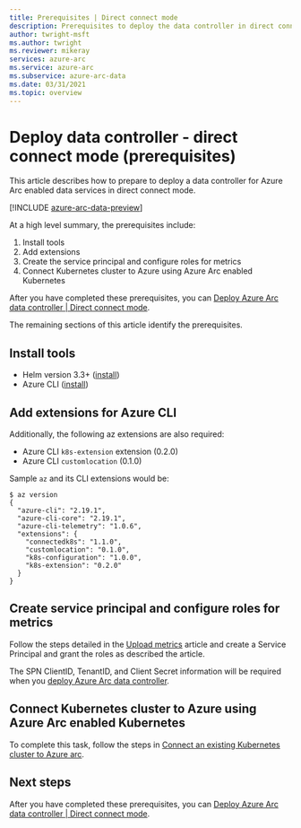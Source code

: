 ```yaml
---
title: Prerequisites | Direct connect mode
description: Prerequisites to deploy the data controller in direct connect mode. 
author: twright-msft
ms.author: twright
ms.reviewer: mikeray
services: azure-arc
ms.service: azure-arc
ms.subservice: azure-arc-data
ms.date: 03/31/2021
ms.topic: overview
---
```


# Deploy data controller - direct connect mode (prerequisites)

This article describes how to prepare to deploy a data controller for Azure Arc enabled data services in direct connect mode.

[!INCLUDE [azure-arc-data-preview](../../../includes/azure-arc-data-preview.md)]

At a high level summary, the prerequisites include:

1. Install tools
1. Add extensions
1. Create the service principal and configure roles for metrics
1. Connect Kubernetes cluster to Azure using Azure Arc enabled Kubernetes

After you have completed these prerequisites, you can [Deploy Azure Arc data controller | Direct connect mode](deploy-dc-direct-mode.md).

The remaining sections of this article identify the prerequisites.

## Install tools

- Helm version 3.3+ ([install](https://helm.sh/docs/intro/install/))
- Azure CLI ([install](/sql/azdata/install/deploy-install-azdata))

## Add extensions for Azure CLI

Additionally, the following az extensions are also required:
- Azure CLI `k8s-extension` extension (0.2.0)
- Azure CLI `customlocation` (0.1.0)

Sample `az` and its CLI extensions would be:

```console
$ az version
{
  "azure-cli": "2.19.1",
  "azure-cli-core": "2.19.1",
  "azure-cli-telemetry": "1.0.6",
  "extensions": {
    "connectedk8s": "1.1.0",
    "customlocation": "0.1.0",
    "k8s-configuration": "1.0.0",
    "k8s-extension": "0.2.0"
  }
}
```

## Create service principal and configure roles for metrics

Follow the steps detailed in the [Upload metrics](upload-metrics-and-logs-to-azure-monitor.md) article and create a Service Principal and grant the roles as described the article. 

The SPN ClientID, TenantID, and Client Secret information will be required when you [deploy Azure Arc data controller](deploy-dc-direct-mode.md). 

## Connect Kubernetes cluster to Azure using Azure Arc enabled Kubernetes

To complete this task, follow the steps in [Connect an existing Kubernetes cluster to Azure arc](../kubernetes/quickstart-connect-cluster.md).

## Next steps

After you have completed these prerequisites, you can [Deploy Azure Arc data controller | Direct connect mode](deploy-dc-direct-mode.md).
